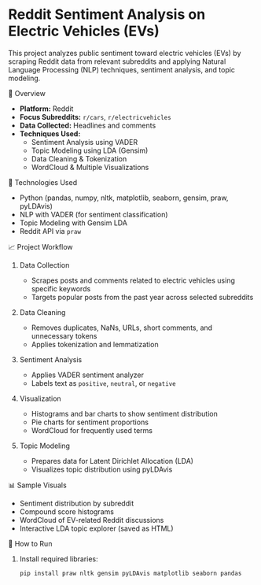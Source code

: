 
# Reddit Sentiment Analysis on Electric Vehicles (EVs)

This project analyzes public sentiment toward electric vehicles (EVs) by scraping Reddit data from relevant subreddits and applying Natural Language Processing (NLP) techniques, sentiment analysis, and topic modeling.

📌 Overview

- **Platform:** Reddit  
- **Focus Subreddits:** `r/cars`, `r/electricvehicles`  
- **Data Collected:** Headlines and comments  
- **Techniques Used:**  
  - Sentiment Analysis using VADER  
  - Topic Modeling using LDA (Gensim)  
  - Data Cleaning & Tokenization  
  - WordCloud & Multiple Visualizations

 🧰 Technologies Used

- Python (pandas, numpy, nltk, matplotlib, seaborn, gensim, praw, pyLDAvis)
- NLP with VADER (for sentiment classification)
- Topic Modeling with Gensim LDA
- Reddit API via `praw`

📈 Project Workflow

1. Data Collection
   - Scrapes posts and comments related to electric vehicles using specific keywords
   - Targets popular posts from the past year across selected subreddits

2. Data Cleaning
   - Removes duplicates, NaNs, URLs, short comments, and unnecessary tokens
   - Applies tokenization and lemmatization

3. Sentiment Analysis
   - Applies VADER sentiment analyzer
   - Labels text as `positive`, `neutral`, or `negative`

4. Visualization
   - Histograms and bar charts to show sentiment distribution
   - Pie charts for sentiment proportions
   - WordCloud for frequently used terms

5. Topic Modeling
   - Prepares data for Latent Dirichlet Allocation (LDA)
   - Visualizes topic distribution using pyLDAvis

 📊 Sample Visuals

- Sentiment distribution by subreddit  
- Compound score histograms  
- WordCloud of EV-related Reddit discussions  
- Interactive LDA topic explorer (saved as HTML)

 🚀 How to Run

1. Install required libraries:
   ```bash
   pip install praw nltk gensim pyLDAvis matplotlib seaborn pandas
